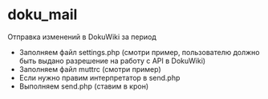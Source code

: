 # doku_mail
Отправка изменений в DokuWiki за период

  * Заполняем файл settings.php (смотри пример, пользователю должно быть выдано разрешение на работу с API в DokuWiki)
  * Заполняем файл muttrc (смотри пример)
  * Если нужно правим интерпретатор в send.php
  * Выполняем send.php (ставим в крон)
